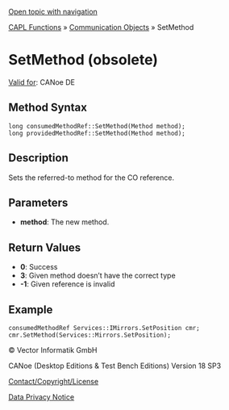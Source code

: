 [Open topic with navigation](../../../../../CANoeDEFamily.htm#Topics/CAPLFunctions/CommunicationObjects/Methods/CAPLfunctionSetMethod.md)

[CAPL Functions](../../CAPLfunctions.md) » [Communication Objects](../CAPLfunctionsCOOverview.md) » SetMethod

# SetMethod (obsolete)

[Valid for](../../../Shared/FeatureAvailability.md): CANoe DE

## Method Syntax

```plaintext
long consumedMethodRef::SetMethod(Method method);
long providedMethodRef::SetMethod(Method method);
```

## Description

Sets the referred-to method for the CO reference.

## Parameters

- **method**: The new method.

## Return Values

- **0**: Success
- **3**: Given method doesn’t have the correct type
- **-1**: Given reference is invalid

## Example

```plaintext
consumedMethodRef Services::IMirrors.SetPosition cmr;
cmr.SetMethod(Services::Mirrors.SetPosition);
```

© Vector Informatik GmbH

CANoe (Desktop Editions & Test Bench Editions) Version 18 SP3

[Contact/Copyright/License](../../../Shared/ContactCopyrightLicense.md)

[Data Privacy Notice](https://www.vector.com/int/en/company/get-info/privacy-policy/)